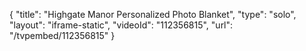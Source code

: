 {
    "title": "Highgate Manor Personalized Photo Blanket",
    "type": "solo",
    "layout": "iframe-static",
    "videoId": "112356815",
    "url": "\/tvpembed\/112356815"
}